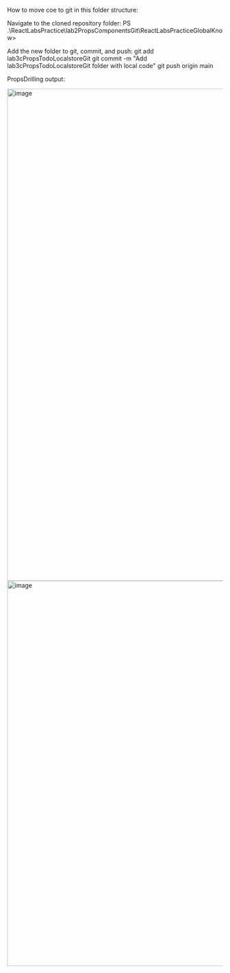 How to move coe to git in this folder structure:


Navigate to the cloned repository folder:
PS .\ReactLabsPractice\lab2PropsComponentsGit\ReactLabsPracticeGlobalKnow>

Add the new folder to git, commit, and push:
git add lab3cPropsTodoLocalstoreGit
git commit -m "Add lab3cPropsTodoLocalstoreGit folder with local code"
git push origin main

PropsDrilling output:
  

<img width="975" height="1146" alt="image" src="https://github.com/user-attachments/assets/7aec540a-6502-4d30-b5ba-0bad6d433826" />
<img width="975" height="897" alt="image" src="https://github.com/user-attachments/assets/7309e877-d591-46c8-8ba8-41a63a3114fd" />

